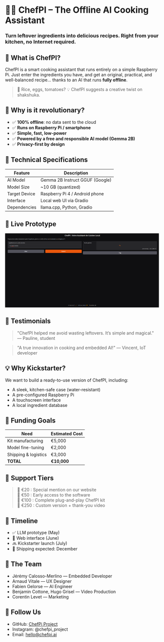 # 👨‍🍳 ChefPI – The Offline AI Cooking Assistant

### Turn leftover ingredients into delicious recipes. Right from your kitchen, no Internet required.

## 🚀 What is ChefPI?

ChefPI is a smart cooking assistant that runs entirely on a simple Raspberry Pi. Just enter the ingredients you have, and get an original, practical, and well-balanced recipe... thanks to an AI that runs **fully offline**.

> 🍕 Rice, eggs, tomatoes?
> 💡 ChefPI suggests a creative twist on shakshuka.

## 🧠 Why is it revolutionary?

* ✅ **100% offline**: no data sent to the cloud
* ✅ **Runs on Raspberry Pi / smartphone**
* ✅ **Simple, fast, low-power**
* ✅ **Powered by a free and responsible AI model (Gemma 2B)**
* ✅ **Privacy-first by design**

## 🧰 Technical Specifications

| Feature       | Description                     |
| ------------- | ------------------------------- |
| AI Model      | Gemma 2B Instruct GGUF (Google) |
| Model Size    | \~10 GB (quantized)             |
| Target Device | Raspberry Pi 4 / Android phone  |
| Interface     | Local web UI via Gradio         |
| Dependencies  | llama.cpp, Python, Gradio       |

## 🧪 Live Prototype

![Interface](./Capture%20d’écran%20du%202025-05-26%2023-59-51.png)

## 💬 Testimonials

> "ChefPI helped me avoid wasting leftovers. It’s simple and magical." — Pauline, student

> "A true innovation in cooking and embedded AI!" — Vincent, IoT developer

## 💡 Why Kickstarter?

We want to build a ready-to-use version of ChefPI, including:

* A sleek, kitchen-safe case (water-resistant)
* A pre-configured Raspberry Pi
* A touchscreen interface
* A local ingredient database

## 🎯 Funding Goals

| Need                 | Estimated Cost |
| -------------------- | -------------- |
| Kit manufacturing    | €5,000         |
| Model fine-tuning    | €2,000         |
| Shipping & logistics | €3,000         |
| **TOTAL**            | **€10,000**    |

## 💝 Support Tiers

> 🛒 €20 : Special mention on our website \
> 🎁 €50 : Early access to the software \
> 🎁 €100 : Complete plug-and-play ChefPI kit \
> 👑 €250 : Custom version + thank-you video

## 📆 Timeline

* ✅ LLM prototype (May)
* 🔄 Web interface (June)
* 🔜 Kickstarter launch (July)
* 🚚 Shipping expected: December

## 👥 The Team

* Jérémy Calosso-Merlino — Embedded Developer
* Arnaud Vitale — UX Designer
* Fabien Gelorse — AI Engineer
* Benjamin Cottone, Hugo Grisel — Video Production
* Corentin Levet — Marketing

## 🔗 Follow Us

* GitHub: [ChefPi Project](https://github.com/JeremyCMPro/ChefPi)
* Instagram: @chefpi\_project
* Email: [hello@chefpi.ai](mailto:hello@chefpi.ai)
